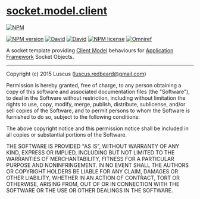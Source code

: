 # [socket.model.client](https://github.com/luscus/socket.model.client)

[![NPM](https://nodei.co/npm/socket.model.client.png?downloads=true&downloadRank=true&stars=true)](https://nodei.co/npm/socket.model.client/)

[![NPM version](https://img.shields.io/npm/v/socket.model.client.svg?style=flat)](https://www.npmjs.com/package/socket.model.client "View this project on NPM")
[![David](https://img.shields.io/david/luscus/socket.model.client.svg?style=flat)](https://david-dm.org/luscus/socket.model.client)
[![David](https://img.shields.io/david/dev/luscus/socket.model.client.svg?style=flat)](https://david-dm.org/luscus/socket.model.client#info=devDependencies)
[![NPM license](https://img.shields.io/npm/l/socket.model.client.svg?style=flat)](https://www.npmjs.com/package/socket.model.client "View this project on NPM")
[![Omniref](https://img.shields.io/badge/Omniref-docs-orange.svg?style=flat)](https://www.omniref.com/js/npm/socket.model.client)

A socket template providing [Client Model](http://en.wikipedia.org/wiki/Network_socket#Socket_states_and_the_client-server_model)
behaviours for [Application Framework](https://github.com/luscus/application.skeleton) Socket Objects.


--------------
Copyright (c) 2015 Luscus (luscus.redbeard@gmail.com)

Permission is hereby granted, free of charge, to any person obtaining a copy of this software and associated documentation files (the "Software"), to deal in the Software without restriction, including without limitation the rights to use, copy, modify, merge, publish, distribute, sublicense, and/or sell copies of the Software, and to permit persons to whom the Software is furnished to do so, subject to the following conditions:

The above copyright notice and this permission notice shall be included in all copies or substantial portions of the Software.

THE SOFTWARE IS PROVIDED "AS IS", WITHOUT WARRANTY OF ANY KIND, EXPRESS OR IMPLIED, INCLUDING BUT NOT LIMITED TO THE WARRANTIES OF MERCHANTABILITY, FITNESS FOR A PARTICULAR PURPOSE AND NONINFRINGEMENT. IN NO EVENT SHALL THE AUTHORS OR COPYRIGHT HOLDERS BE LIABLE FOR ANY CLAIM, DAMAGES OR OTHER LIABILITY, WHETHER IN AN ACTION OF CONTRACT, TORT OR OTHERWISE, ARISING FROM, OUT OF OR IN CONNECTION WITH THE SOFTWARE OR THE USE OR OTHER DEALINGS IN THE SOFTWARE.
